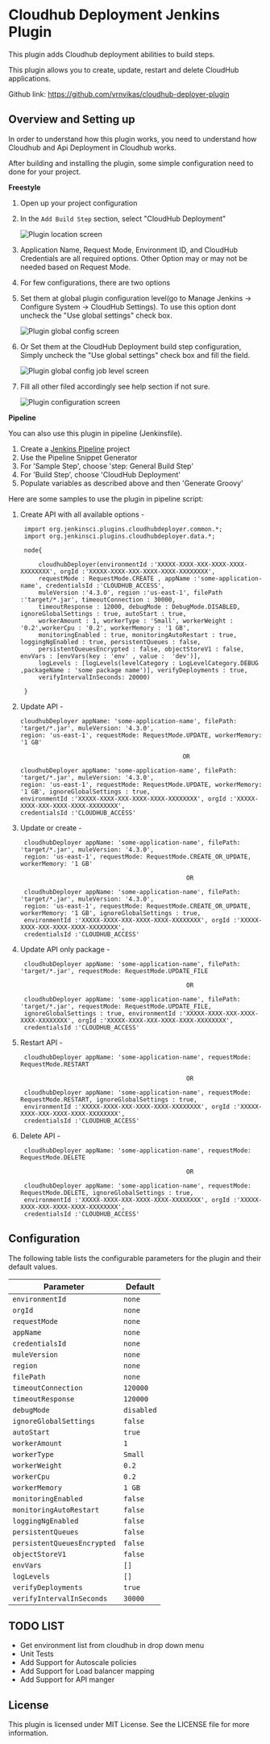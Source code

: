 # Cloudhub Deployment Jenkins Plugin

This plugin adds Cloudhub deployment abilities to build steps.

This plugin allows you to create, update, restart and delete CloudHub applications.

Github link: https://github.com/vrnvikas/cloudhub-deployer-plugin

## Overview and Setting up

In order to understand how this plugin works, you need to understand how Cloudhub and Api Deployment in Cloudhub works.

After building and installing the plugin, some simple configuration need to done for your project.

**Freestyle**

1. Open up your project configuration
1. In the `Add Build Step` section, select "CloudHub Deployment"

    ![Plugin location screen](img/plugin_location.PNG)

1. Application Name, Request Mode, Environment ID, and CloudHub Credentials are all
required options. Other Option may or may not be needed based on Request Mode.
1. For few configurations, there are two options
  1. Set them at global plugin configuration level(go to Manage Jenkins -> Configure System -> CloudHub Settings).
  To use this option dont uncheck the "Use global settings" check box.
     
     ![Plugin global config screen](img/plugin_global_config.PNG)
     
  1. Or Set them at the CloudHub Deployment build step configuration, Simply uncheck the "Use global settings" check box 
  and fill the field.
  
     ![Plugin global config job level screen](img/plugin_global_config_job_level.PNG)
     
1. Fill all other filed accordingly see help section if not sure.
   
     ![Plugin configuration screen](img/plugin_configuration.PNG)

**Pipeline**

You can also use this plugin in pipeline (Jenkinsfile). 

1.  Create a [Jenkins Pipeline](https://wiki.jenkins-ci.org/display/JENKINS/Pipeline+Plugin) project
1.  Use the Pipeline Snippet Generator
1.  For 'Sample Step', choose 'step: General Build Step'
1.  For 'Build Step', choose 'CloudHub Deployment'
1.  Populate variables as described above and then 'Generate Groovy'

Here are some samples to use the plugin in pipeline script:

1. Create API with all available options - 
        
        import org.jenkinsci.plugins.cloudhubdeployer.common.*;
        import org.jenkinsci.plugins.cloudhubdeployer.data.*;

        node{

            cloudhubDeployer(environmentId :'XXXXX-XXXX-XXX-XXXX-XXXX-XXXXXXXX', orgId :'XXXXX-XXXX-XXX-XXXX-XXXX-XXXXXXXX', 
            requestMode : RequestMode.CREATE , appName :'some-application-name', credentialsId :'CLOUDHUB_ACCESS', 
            muleVersion :'4.3.0', region :'us-east-1', filePath :'target/*.jar', timeoutConnection : 30000, 
            timeoutResponse : 12000, debugMode : DebugMode.DISABLED, ignoreGlobalSettings : true, autoStart : true, 
            workerAmount : 1, workerType : 'Small', workerWeight : '0.2',workerCpu : '0.2', workerMemory : '1 GB', 
            monitoringEnabled : true, monitoringAutoRestart : true, loggingNgEnabled : true, persistentQueues : false, 
            persistentQueuesEncrypted : false, objectStoreV1 : false, envVars : [envVars(key : 'env' , value :  'dev')], 
            logLevels : [logLevels(levelCategory : LogLevelCategory.DEBUG ,packageName : 'some package name')], verifyDeployments : true, 
            verifyIntervalInSeconds: 20000)
        
        }

1. Update API -

       cloudhubDeployer appName: 'some-application-name', filePath: 'target/*.jar', muleVersion: '4.3.0', 
       region: 'us-east-1', requestMode: RequestMode.UPDATE, workerMemory: '1 GB'
       
                                                    OR
                                                    
       cloudhubDeployer appName: 'some-application-name', filePath: 'target/*.jar', muleVersion: '4.3.0', 
       region: 'us-east-1', requestMode: RequestMode.UPDATE, workerMemory: '1 GB', ignoreGlobalSettings : true,
       environmentId :'XXXXX-XXXX-XXX-XXXX-XXXX-XXXXXXXX', orgId :'XXXXX-XXXX-XXX-XXXX-XXXX-XXXXXXXX', 
       credentialsId :'CLOUDHUB_ACCESS'
       
1. Update or create - 
        
        cloudhubDeployer appName: 'some-application-name', filePath: 'target/*.jar', muleVersion: '4.3.0', 
        region: 'us-east-1', requestMode: RequestMode.CREATE_OR_UPDATE, workerMemory: '1 GB'
        
                                                     OR
        
        cloudhubDeployer appName: 'some-application-name', filePath: 'target/*.jar', muleVersion: '4.3.0', 
        region: 'us-east-1', requestMode: RequestMode.CREATE_OR_UPDATE, workerMemory: '1 GB', ignoreGlobalSettings : true, 
        environmentId :'XXXXX-XXXX-XXX-XXXX-XXXX-XXXXXXXX', orgId :'XXXXX-XXXX-XXX-XXXX-XXXX-XXXXXXXX', 
        credentialsId :'CLOUDHUB_ACCESS'
        
        
        
1. Update API only package -
        
        cloudhubDeployer appName: 'some-application-name', filePath: 'target/*.jar', requestMode: RequestMode.UPDATE_FILE
        
                                                     OR
                                                     
        cloudhubDeployer appName: 'some-application-name', filePath: 'target/*.jar', requestMode: RequestMode.UPDATE_FILE,
        ignoreGlobalSettings : true, environmentId :'XXXXX-XXXX-XXX-XXXX-XXXX-XXXXXXXX', orgId :'XXXXX-XXXX-XXX-XXXX-XXXX-XXXXXXXX', 
        credentialsId :'CLOUDHUB_ACCESS'
        
1. Restart API -
        
        cloudhubDeployer appName: 'some-application-name', requestMode: RequestMode.RESTART
        
                                                     OR
        
        cloudhubDeployer appName: 'some-application-name', requestMode: RequestMode.RESTART, ignoreGlobalSettings : true, 
        environmentId :'XXXXX-XXXX-XXX-XXXX-XXXX-XXXXXXXX', orgId :'XXXXX-XXXX-XXX-XXXX-XXXX-XXXXXXXX', 
        credentialsId :'CLOUDHUB_ACCESS'
        
1. Delete API -
        
        cloudhubDeployer appName: 'some-application-name', requestMode: RequestMode.DELETE
        
                                                     OR
        
        cloudhubDeployer appName: 'some-application-name', requestMode: RequestMode.DELETE, ignoreGlobalSettings : true, 
        environmentId :'XXXXX-XXXX-XXX-XXXX-XXXX-XXXXXXXX', orgId :'XXXXX-XXXX-XXX-XXXX-XXXX-XXXXXXXX', 
        credentialsId :'CLOUDHUB_ACCESS'

## Configuration

The following table lists the configurable parameters for the plugin and their default values.

| Parameter                   |  Default                                                    |
| ----------------------------|  -----------------------------------------------------------|
| `environmentId`             |  `none`                                                     |
| `orgId`                     |  `none`                                                     |
| `requestMode`               |  `none`                                                     |
| `appName`                   |  `none`                                                     |
| `credentialsId`             |  `none`                                                     |
| `muleVersion`               |  `none`                                                     |
| `region`                    |  `none`                                                     |
| `filePath`                  |  `none`                                                     |
| `timeoutConnection`         |  `120000`                                                    |
| `timeoutResponse`           |  `120000`                                                    |
| `debugMode`                 |  `disabled`                                                 |
| `ignoreGlobalSettings`      |  `false`                                                    |
| `autoStart`                 |  `true`                                                     |
| `workerAmount`              |  `1`                                                        |
| `workerType`                |  `Small`                                                    |
| `workerWeight`              |  `0.2`                                                      |
| `workerCpu`                 |  `0.2`                                                      |
| `workerMemory`              |  `1 GB`                                                     |
| `monitoringEnabled`         |  `false`                                                    |
| `monitoringAutoRestart`     |  `false`                                                    |
| `loggingNgEnabled`          |  `false`                                                    |
| `persistentQueues`          |  `false`                                                    |
| `persistentQueuesEncrypted` |  `false`                                                    |
| `objectStoreV1`             |  `false`                                                    |
| `envVars`                   |  `[]`                                                       |
| `logLevels`                 |  `[]`                                                       |
| `verifyDeployments`         |  `true`                                                     |
| `verifyIntervalInSeconds`   |  `30000`                                                    |




## TODO LIST

  * Get environment list from cloudhub in drop down menu
  * Unit Tests
  * Add Support for Autoscale policies
  * Add Support for Load balancer mapping
  * Add Support for API manger
        
License
-------

This plugin is licensed under MIT License. See the LICENSE file for more information.